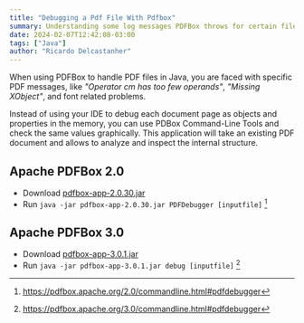 ```yaml
---
title: "Debugging a Pdf File With Pdfbox"
summary: Understanding some log messages PDFBox throws for certain files.
date: 2024-02-07T12:42:08-03:00
tags: ["Java"]
author: "Ricardo Delcastanher"
---
```


When using PDFBox to handle PDF files in Java, you are faced with specific PDF messages, like _"Operator cm has too few operands"_, _"Missing XObject"_, and font related problems.

Instead of using your IDE to debug each document page as objects and properties in the memory, you can use PDBox Command-Line Tools and check the same values graphically. This application will take an existing PDF document and allows to analyze and inspect the internal structure.

## Apache PDFBox 2.0
- Download [pdfbox-app-2.0.30.jar](https://dlcdn.apache.org/pdfbox/2.0.30/pdfbox-app-2.0.30.jar)
- Run `java -jar pdfbox-app-2.0.30.jar PDFDebugger [inputfile]` [^1]

[^1]: https://pdfbox.apache.org/2.0/commandline.html#pdfdebugger

## Apache PDFBox 3.0
- Download [pdfbox-app-3.0.1.jar](https://dlcdn.apache.org/pdfbox/3.0.1/pdfbox-app-3.0.1.jar)
- Run `java -jar pdfbox-app-3.0.1.jar debug [inputfile]` [^2]

[^2]: https://pdfbox.apache.org/3.0/commandline.html#pdfdebugger